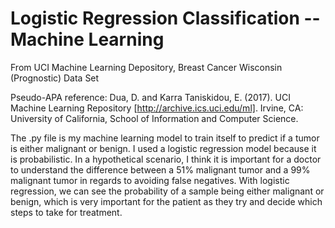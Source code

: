# Logistic Regression Classification -- Machine Learning
From UCI Machine Learning Depository, Breast Cancer Wisconsin (Prognostic) Data Set

Pseudo-APA reference: Dua, D. and Karra Taniskidou, E. (2017). UCI Machine Learning Repository [http://archive.ics.uci.edu/ml]. Irvine, CA: University of California, School of Information and Computer Science.

The .py file is my machine learning model to train itself to predict if a tumor is either malignant or benign. I used a logistic regression model because it is probabilistic. In a hypothetical scenario, I think it is important for a doctor to understand the difference between a 51% malignant tumor and a 99% malignant tumor in regards to avoiding false negatives. With logistic regression, we can see the probability of a sample being either malignant or benign, which is very important for the patient as they try and decide which steps to take for treatment. 
